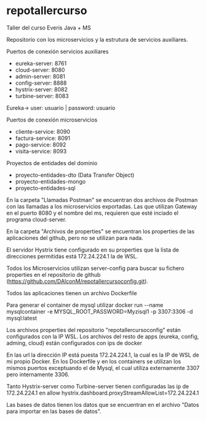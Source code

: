# repotallercurso
Taller del curso Everis Java + MS

Repositorio con los microservicios y la estrutura de servicios auxiliares.

Puertos de conexión servicios auxiliares
- eureka-server: 8761
- cloud-server: 8080
- admin-server: 8081
- config-server: 8888
- hystrix-server: 8082
- turbine-server: 8083

Eureka-> user: usuario | password: usuario

Puertos de conexión microservicios
- cliente-service: 8090
- factura-service: 8091
- pago-service: 8092
- visita-service: 8093

Proyectos de entidades del dominio
- proyecto-entidades-dto (Data Transfer Object)
- proyecto-entidades-mongo
- proyecto-entidades-sql

En la carpeta "Llamadas Postman" se encuentran dos archivos de Postman con las llamadas a los microservicios exportadas. Las que utilizan Gateway en el puerto 8080 y el nombre del ms, requieren que esté inciado el programa cloud-server.

En la carpeta "Archivos de properties" se encuentran los properties de las aplicaciones del github, pero no se utilizan para nada.

El servidor Hystrix tiene configurado en su properties que la lista de direcciones permitidas está 172.24.224.1 la de WSL.

Todos los Microservicios utilizan server-config para buscar su fichero properties en el repositorio de github (https://github.com/DAlconM/repotallercursoconfig.git). 

Todos las aplicaciones tienen un archivo Dockerfile

Para generar el container de mysql utilizar 
docker run --name mysqlcontainer -e MYSQL_ROOT_PASSWORD=Myzisql1 -p 3307:3306 -d mysql:latest

Los archivos properties del repositorio "repotallercursoconfig" están configurados con la IP WSL.
Los archivos del resto de apps (eureka, config, adming, cloud) están configurados con ips de docker

En las url la dirección IP está puesta 172.24.224.1, la cual es la IP de WSL de mi propio Docker. 
En los Dockerfile y en los containers se utilizan los mismos puertos exceptuando el de Mysql, el cual utiliza externamente 3307 pero internamente 3306.

Tanto Hystrix-server como Turbine-server tienen configuradas las ip de 172.24.224.1 en allow
hystrix.dashboard.proxyStreamAllowList=172.24.224.1

Las bases de datos tienen los datos que se encuentran en el archivo "Datos para importar en las bases de datos".